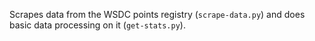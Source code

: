 Scrapes data from the WSDC points registry (`scrape-data.py`) and does basic
data processing on it (`get-stats.py`).
